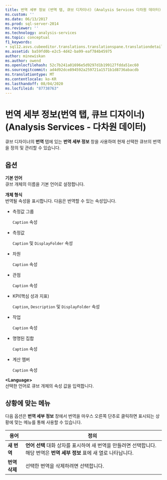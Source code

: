 ```yaml
---
title: 번역 세부 정보 (번역 탭, 큐브 디자이너) (Analysis Services 다차원 데이터) | Microsoft Docs
ms.custom: ''
ms.date: 06/13/2017
ms.prod: sql-server-2014
ms.reviewer: ''
ms.technology: analysis-services
ms.topic: conceptual
f1_keywords:
- sql12.asvs.cubeeditor.translations.translationspane.translationdetails.f1
ms.assetid: ba59fd0b-e2c5-4d42-ba99-eaf784b45975
author: minewiskan
ms.author: owend
ms.openlocfilehash: 52c7b241a01696e5d9297d1b199127fdda51ec60
ms.sourcegitcommit: ad4d92dce894592a259721a1571b1d8736abacdb
ms.translationtype: MT
ms.contentlocale: ko-KR
ms.lasthandoff: 08/04/2020
ms.locfileid: "87738763"
---
```

# <a name="translation-details-translations-tab-cube-designer-analysis-services---multidimensional-data"></a>번역 세부 정보(번역 탭, 큐브 디자이너)(Analysis Services - 다차원 데이터)
  큐브 디자이너의 **번역** 탭에 있는 **번역 세부 정보** 창을 사용하여 현재 선택한 큐브의 번역을 정의 및 관리할 수 있습니다.  
  
## <a name="options"></a>옵션  
 **기본 언어**  
 큐브 개체의 이름을 기본 언어로 설정합니다.  
  
 **개체 형식**  
 번역될 속성을 표시합니다. 다음은 번역할 수 있는 속성입니다.  
  
-   측정값 그룹  
  
     `Caption` 속성  
  
-   측정값  
  
     `Caption` 및 `DisplayFolder` 속성  
  
-   차원  
  
     `Caption` 속성  
  
-   관점  
  
     `Caption` 속성  
  
-   KPI(핵심 성과 지표)  
  
     `Caption`, `Description` 및 `DisplayFolder` 속성  
  
-   작업  
  
     `Caption` 속성  
  
-   명명된 집합  
  
     `Caption` 속성  
  
-   계산 멤버  
  
     `Caption` 속성  
  
 **\<Language>**  
 선택한 언어로 큐브 개체의 속성 값을 입력합니다.  
  
## <a name="context-menu"></a>상황에 맞는 메뉴  
 다음 옵션은 **번역 세부 정보** 창에서 번역을 마우스 오른쪽 단추로 클릭하면 표시되는 상황에 맞는 메뉴를 통해 사용할 수 있습니다.  
  
|용어|정의|  
|----------|----------------|  
|**새 번역**|**언어 선택** 대화 상자를 표시하여 새 번역을 만들려면 선택합니다. 해당 번역은 **번역 세부 정보** 표에 새 열로 나타납니다.|  
|**번역 삭제**|선택한 번역을 삭제하려면 선택합니다.|  
  
  
